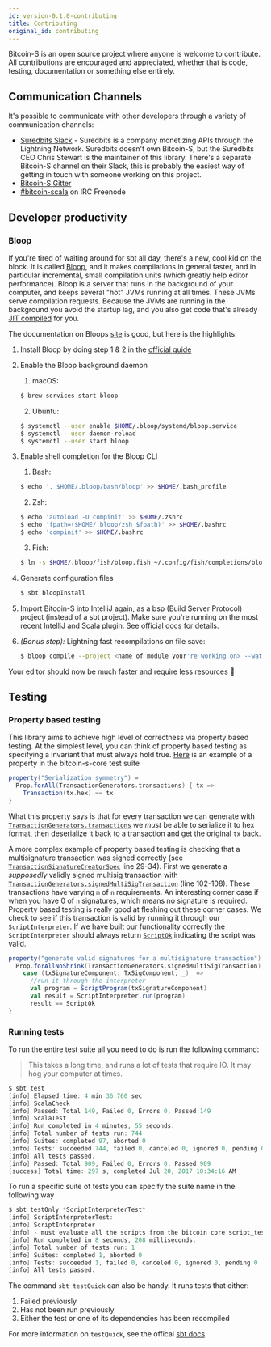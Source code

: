 ```yaml
---
id: version-0.1.0-contributing
title: Contributing
original_id: contributing
---
```


Bitcoin-S is an open source project where anyone is welcome to contribute. All contributions are encouraged and appreciated, whether that is code, testing, documentation or something else entirely.

## Communication Channels

It's possible to communicate with other developers through a variety of communication channels:

- [Suredbits Slack](https://join.slack.com/t/suredbits/shared_invite/enQtNDEyMjY3MTg1MTg3LTYyYjkwOGUzMDQ4NDAwZjE1M2I3MmQyNWNlZjNlYjg4OGRjYTRjNWUwNjRjNjg4Y2NjZjAxYjU1N2JjMTU1YWM) - Suredbits is a company monetizing APIs through the Lightning Network. Suredbits doesn't own Bitcoin-S, but the Suredbits CEO Chris Stewart is the maintainer of this library. There's a separate Bitcoin-S channel on their Slack, this is probably the easiest way of getting in touch with someone working on this project.
- [Bitcoin-S Gitter](https://gitter.im/bitcoin-s-core/)
- [#bitcoin-scala](https://webchat.freenode.net/?channels=bitcoin-scala) on IRC Freenode

## Developer productivity

### Bloop

If you're tired of waiting around for sbt all day, there's a new,
cool kid on the block. It is called [Bloop](https://scalacenter.github.io/bloop/),
and it makes compilations in general faster, and in particular
incremental, small compilation units (which greatly help editor
performance). Bloop is a server that runs in the background of
your computer, and keeps several "hot" JVMs running at all
times. These JVMs serve compilation requests. Because the JVMs
are running in the background you avoid the startup lag, and you
also get code that's already [JIT compiled](https://en.wikipedia.org/wiki/Just-in-time_compilation)
for you.

The documentation on Bloops [site](https://scalacenter.github.io/bloop/) is good, but here is the highlights:

1. Install Bloop by doing step 1 & 2 in the [official guide](https://scalacenter.github.io/bloop/setup#universal)
2. Enable the Bloop background daemon
   1. macOS:

   ```bash
   $ brew services start bloop
   ```

   2. Ubuntu:

   ```bash
   $ systemctl --user enable $HOME/.bloop/systemd/bloop.service
   $ systemctl --user daemon-reload
   $ systemctl --user start bloop
   ```

3. Enable shell completion for the Bloop CLI
   1. Bash:

   ```bash
   $ echo '. $HOME/.bloop/bash/bloop' >> $HOME/.bash_profile
   ```

   2. Zsh:

   ```bash
   $ echo 'autoload -U compinit' >> $HOME/.zshrc
   $ echo 'fpath=($HOME/.bloop/zsh $fpath)' >> $HOME/.bashrc
   $ echo 'compinit' >> $HOME/.bashrc
   ```

   3. Fish:

   ```bash
   $ ln -s $HOME/.bloop/fish/bloop.fish ~/.config/fish/completions/bloop.fish
   ```

4. Generate configuration files

   ```bash
   $ sbt bloopInstall
   ```

5. Import Bitcoin-S into IntelliJ again, as a bsp (Build Server Protocol) project (instead of a sbt project). Make sure you're running on the most recent IntelliJ and Scala plugin. See [official docs](https://scalacenter.github.io/bloop/docs/ides/intellij) for details.
6. _(Bonus step):_ Lightning fast recompilations on file save:

   ```bash
   $ bloop compile --project <name of module your're working on> --watch
   ```

Your editor should now be much faster and require less resources :tada:

## Testing

### Property based testing

This library aims to achieve high level of correctness via property based
testing. At the simplest level, you can think of property based testing as
specifying a invariant that must always hold true.
[Here](https://github.com/bitcoin-s/bitcoin-s-core/blob/89fbf35d78046b7ed21fd93fec05bb57cba023bb/src/test/scala/org/bitcoins/core/protocol/transaction/TransactionSpec.scala#L13-L17)
is an example of a property in the bitcoin-s-core test suite

```scala
property("Serialization symmetry") =
  Prop.forAll(TransactionGenerators.transactions) { tx =>
    Transaction(tx.hex) == tx
}
```

What this property says is that for every transaction we can generate with
[`TransactionGenerators.transactions`](/api/org/bitcoins/core/gen/TransactionGenerators)
we _must_ be able to serialize it to hex format, then deserialize it back
to a transaction and get the original `tx` back.

A more complex example of property based testing is checking that a
multisignature transaction was signed correctly (see
[`TransactionSignatureCreatorSpec`](core-test/src/test/scala/org/bitcoins/core/crypto/TransactionSignatureCreatorSpec.scala)
line 29-34). First we generate a _supposedly_ validly signed multisig
transaction with [`TransactionGenerators.signedMultiSigTransaction`](/api/org/bitcoins/testkit/core/gen/TransactionGenerators)
(line 102-108). These transactions have varying `m` of `n` requirements.
An interesting corner case if when you have 0 of `n` signatures, which
means no signature is required. Property based testing is really good at
fleshing out these corner cases. We check to see if this transaction is
valid by running it through our [`ScriptInterpreter`](/api/org/bitcoins/core/script/interpreter/ScriptInterpreter).
If we have built our functionality correctly the `ScriptInterpreter` should
always return [`ScriptOk`](/api/org/bitcoins/core/script/result/ScriptResult)
indicating the script was valid.

```scala
property("generate valid signatures for a multisignature transaction") =
  Prop.forAllNoShrink(TransactionGenerators.signedMultiSigTransaction) {
    case (txSignatureComponent: TxSigComponent, _)  =>
      //run it through the interpreter
      val program = ScriptProgram(txSignatureComponent)
      val result = ScriptInterpreter.run(program)
      result == ScriptOk
}
```

### Running tests

To run the entire test suite all you need to do is run the following command:

> This takes a long time, and runs a lot of tests that require IO. It may hog your computer at times.

```scala
$ sbt test
[info] Elapsed time: 4 min 36.760 sec
[info] ScalaCheck
[info] Passed: Total 149, Failed 0, Errors 0, Passed 149
[info] ScalaTest
[info] Run completed in 4 minutes, 55 seconds.
[info] Total number of tests run: 744
[info] Suites: completed 97, aborted 0
[info] Tests: succeeded 744, failed 0, canceled 0, ignored 0, pending 0
[info] All tests passed.
[info] Passed: Total 909, Failed 0, Errors 0, Passed 909
[success] Total time: 297 s, completed Jul 20, 2017 10:34:16 AM
```

To run a specific suite of tests you can specify the suite name in the following way

```scala
$ sbt testOnly *ScriptInterpreterTest*
[info] ScriptInterpreterTest:
[info] ScriptInterpreter
[info] - must evaluate all the scripts from the bitcoin core script_tests.json
[info] Run completed in 8 seconds, 208 milliseconds.
[info] Total number of tests run: 1
[info] Suites: completed 1, aborted 0
[info] Tests: succeeded 1, failed 0, canceled 0, ignored 0, pending 0
[info] All tests passed.
```

The command `sbt testQuick` can also be handy. It runs tests that either:

1. Failed previously
2. Has not been run previously
3. Either the test or one of its dependencies has been recompiled

For more information on `testQuick`, see the offical
[sbt docs](https://www.scala-sbt.org/1.x/docs/Testing.html#testQuick).
